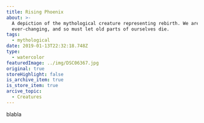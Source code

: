 ```yaml
---
title: Rising Phoenix
about: >-
  A depiction of the mythological creature representing rebirth. We are
  ever-changing, and so must let old parts of ourselves die.
tags:
  - mythological
date: 2019-01-13T22:32:18.748Z
type:
  - watercolor
featuredImage: ../img/DSC06367.jpg
original: true
storeHighlight: false
is_archive_item: true
is_store_item: true
arcive_topic:
  - Creatures
---
```

blabla
